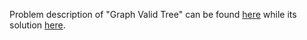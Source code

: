 Problem description of "Graph Valid Tree" can be found [here](https://leetcode.com/problems/graph-valid-tree/) while its solution [here](https://github.com/aurimas13/LeetCode-HackerRank-MAANG/blob/main/LeetCode/Python%20Solutions/Graph%20Valid%20Tree/graph.py).
